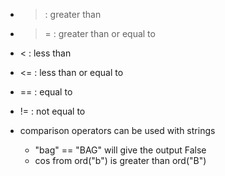 - > : greater than
- > = : greater than or equal to
- < : less than
- <= : less than or equal to
- == : equal to
- != : not equal to

- comparison operators can be used with strings
  - "bag" == "BAG" will give the output False
  - cos from ord("b") is greater than ord("B")
